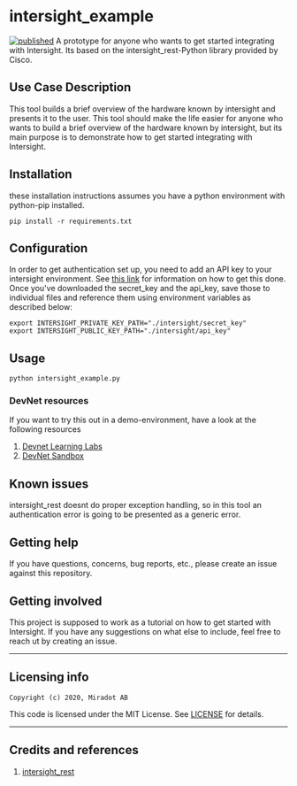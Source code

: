 # intersight_example
[![published](https://static.production.devnetcloud.com/codeexchange/assets/images/devnet-published.svg)](https://developer.cisco.com/codeexchange/github/repo/Miradot/intersight_example)
A prototype for anyone who wants to get started integrating with Intersight. Its based on the intersight_rest-Python library provided by Cisco.

## Use Case Description
This tool builds a brief overview of the hardware known by intersight and presents it to the user. This tool should make the life easier for anyone who wants to build a brief overview of the hardware known by intersight, but its main purpose is to demonstrate how to get started integrating with Intersight.

## Installation
these installation instructions assumes you have a python environment with python-pip installed.

```
pip install -r requirements.txt
```

## Configuration
In order to get authentication set up, you need to add an API key to your intersight environment. See [this link](https://community.cisco.com/t5/data-center-documents/intersight-api-overview/ta-p/3651994) for information on how to get this done. Once you've downloaded the secret_key and the api_key, save those to individual files and reference them using environment variables as described below:

```
export INTERSIGHT_PRIVATE_KEY_PATH="./intersight/secret_key"
export INTERSIGHT_PUBLIC_KEY_PATH="./intersight/api_key"
```

## Usage

```
python intersight_example.py
```

### DevNet resources
If you want to try this out in a demo-environment, have a look at the following resources

1. [Devnet Learning Labs](https://developer.cisco.com/learning/modules/intersight-rest-api)
2. [DevNet Sandbox](https://devnetsandbox.cisco.com/RM/Diagram/Index/a63216d2-e891-4856-9f27-309ca61ec862?diagramType=Topology) 

## Known issues

intersight_rest doesnt do proper exception handling, so in this tool an authentication error is going to be presented as a generic error.

## Getting help

If you have questions, concerns, bug reports, etc., please create an issue against this repository.

## Getting involved

This project is supposed to work as a tutorial on how to get started with Intersight. If you have any suggestions on what else to include, feel free to reach ut by creating an issue.

----

## Licensing info


`Copyright (c) 2020, Miradot AB`

This code is licensed under the MIT License. See [LICENSE](./LICENSE) for details.

----

## Credits and references

1. [intersight_rest](https://github.com/CiscoUcs/intersight-rest)

